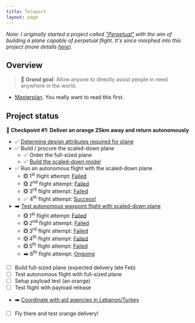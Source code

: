 ```yaml
---
title: Teleport
layout: page
---
```

<em>Note: I originally started a project called ["Perpetual"](/perpetual) with the aim of building a plane capable of perpetual flight. It's since morphed into this project (more details [here](/teleport/masterplan)).</em>

## Overview

> 🎯 **Grand goal**: Allow anyone to directly assist people in need anywhere in the world. 

- [Masterplan](/teleport/masterplan). You really want to read this first.

## Project status

**🚧  Checkpoint #1: Deliver an orange 25km away and return autonomously**

- ✅ [Determine design attributes required for plane](/teleport/logs/plane-design)
- ✅ Build / procure the scaled-down plane
  - ✅ Order the full-sized plane 
  - ✅ [Build the scaled-down model](/teleport/logs/build-the-plane/)
- ✅ Run an autonomous flight with the scaled-down plane
  - ❎ 1<sup>st</sup> flight attempt: [Failed](/teleport/logs/build-the-plane)
  - ❎ 2<sup>nd</sup> flight attempt: [Failed](/teleport/logs/build-the-plane-again)
  - ❎ 3<sup>rd</sup> flight attempt: [Failed](/teleport/logs/mini-flight-take-3)
  - ✅ 4<sup>th</sup> flight attempt: [Success!](/teleport/logs/mini-flight-take-4)
- ➡️️ [Test autonomous waypoint flight with scaled-down plane](/teleport/logs/mini-waypoint-flight)
  - ❎ 1<sup>st</sup> flight attempt: [Failed](/teleport/logs/mini-waypoint-attempt-1)
  - ❎ 2<sup>nd</sup> flight attempt: [Failed](/teleport/logs/mini-waypoint-attempt-2)
  - ❎ 3<sup>rd</sup> flight attempt: [Failed](/teleport/logs/mini-waypoint-attempt-3)
  - ❎ 4<sup>th</sup> flight attempt: [Failed](/teleport/logs/mini-waypoint-attempt-4)
  - ❎ 5<sup>th</sup> flight attempt: [Failed](/teleport/logs/mini-waypoint-attempt-5)
  - ➡️️ 6<sup>th</sup> flight attempt: [Ongoing](/teleport/logs/mini-waypoint-attempt-6)
- [ ] Build full-sized plane (expected delivery late Feb)
- [ ] Test autonomous flight with full-sized plane
- [ ] Setup payload test (an orange)
- [ ] Test flight with payload release
- ➡️️  [Coordinate with aid agencies in Lebanon/Turkey](/teleport/logs/aid-agencies)
- [ ] Fly there and test orange delivery!
